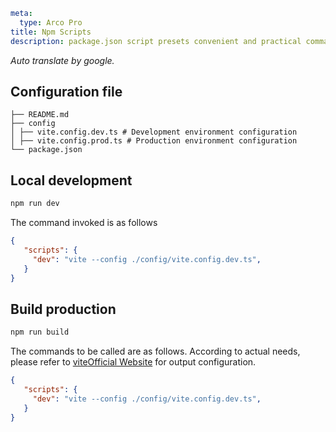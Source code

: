 ```yaml
meta:
  type: Arco Pro
title: Npm Scripts
description: package.json script presets convenient and practical commands
```

*Auto translate by google.*

## Configuration file

```
├── README.md
├── config
│ ├── vite.config.dev.ts # Development environment configuration
│ ├── vite.config.prod.ts # Production environment configuration
└── package.json
```

## Local development

```bash
npm run dev
```

The command invoked is as follows

```json
{
   "scripts": {
     "dev": "vite --config ./config/vite.config.dev.ts",
   }
}
```

## Build production

```bash
npm run build
```

The commands to be called are as follows. According to actual needs, please refer to [vite](https://www.vitejs.net/)[Official Website](https://www.vitejs.net/) for output configuration.

```json
{
   "scripts": {
     "dev": "vite --config ./config/vite.config.dev.ts",
   }
}
```
